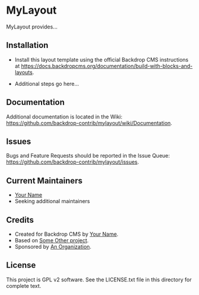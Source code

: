 MyLayout
========
<!--
The first paragraph of this file should be kept short as it will be used as the
project summary on BackdropCMS.org. Aim for about 240 characters (three lines at
80 characters each).

All lines in this file should be no more than 80 characters long for legibility,
unless including a URL or example that requires the line to not wrap.
|<- - - - - - - This line is exactly 80 characters for reference - - - - - - ->|

Detail in READMEs should be limited to the minimum required for installation and
getting started. More detailed documentation should be moved to a GitHub wiki
page; for example: https://github.com/backdrop-contrib/setup/wiki/Documentation.
-->

MyLayout provides...


Installation
------------
<!--
List the steps needed to install and configure the module. Add/remove steps as
necessary.
-->

- Install this layout template using the official Backdrop CMS instructions at
  https://docs.backdropcms.org/documentation/build-with-blocks-and-layouts.

- Additional steps go here...


Documentation
-------------
<!--
Link to the repository's wiki if more documentation can be found there. Remove
this section if not needed (and consider disabling the wiki in the repo settings
if not used).
-->

Additional documentation is located in the Wiki:
https://github.com/backdrop-contrib/mylayout/wiki/Documentation.


Issues
------
<!--
Link to the repo's issue queue.
-->

Bugs and Feature Requests should be reported in the Issue Queue:
https://github.com/backdrop-contrib/mylayout/issues.


Current Maintainers
-------------------
<!--
List the current maintainer(s) of the layout, and note if this layout needs
new/additional maintainers.
-->

- [Your Name](https://github.com/username)
- Seeking additional maintainers


Credits
-------
<!--
Give credit where credit's due.
If this layout is based on another project, or uses third-party libraries, list
them here. You can also mention any organisations/companies who sponsored the
layout's development.
-->

- Created for Backdrop CMS by [Your Name](https://github.com/username).
- Based on [Some Other project](https://github.com/example).
- Sponsored by [An Organization](https://example.org).


License
-------
<!--
Mention what license this layout is released under, and where people can find
it.
-->

This project is GPL v2 software.
See the LICENSE.txt file in this directory for complete text.
